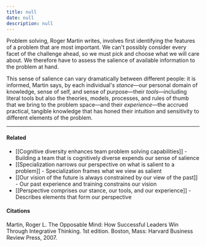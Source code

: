 ```yaml
---
title: null
date: null
description: null
---
```


Problem solving, Roger Martin writes, involves first identifying the features of a problem that are most important. We can't possibly consider every facet of the challenge ahead, so we must pick and choose what we will care about. We therefore have to assess the salience of available information to the problem at hand.

This sense of salience can vary dramatically between different people: it is informed, Martin says, by each individual's _stance_—our personal domain of knowledge, sense of self, and sense of purpose—their _tools_—including literal tools but also the theories, models, processes, and rules of thumb that we bring to the problem space—and their _experience_—the accrued practical, tangible knowledge that has honed their intuition and sensitivity to different elements of the problem.

---

#### Related

-   [[Cognitive diversity enhances team problem solving capabilities]] - Building a team that is cognitively diverse expends our sense of salience
-   [[Specialization narrows our perspective on what is salient to a problem]] - Specialization frames what we view as salient
-   [[Our vision of the future is always constrained by our view of the past]] - Our past experience and training constrains our vision
-   [[Perspective comprises our stance, our tools, and our experience]] - Describes elements that form our perspective

#### Citations

Martin, Roger L. The Opposable Mind: How Successful Leaders Win Through Integrative Thinking. 1st edition. Boston, Mass: Harvard Business Review Press, 2007.
